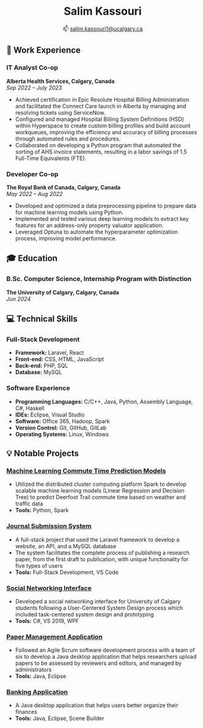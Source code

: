<h1 align="center"><b>Salim Kassouri</b></h1>

<p align="center">
  📫 <a href="mailto:salim.kassouri1@ucalgary.ca">salim.kassouri1@ucalgary.ca</a>
</p>

## 👔 Work Experience

### IT Analyst Co-op 
**Alberta Health Services, Calgary, Canada**  
*Sep 2022 – July 2023*

- Achieved certification in Epic Resolute Hospital Billing Administration and facilitated the Connect Care launch in Alberta by managing and resolving tickets using ServiceNow.
- Configured and managed Hospital Billing System Definitions (HSD) within Hyperspace to create custom billing profiles and build account workqueues, improving the efficiency and accuracy of billing processes through automated rules and procedures.
- Collaborated on developing a Python program that automated the sorting of AHS invoice statements, resulting in a labor savings of 1.5 Full-Time Equivalents (FTE).

### Developer Co-op 
**The Royal Bank of Canada, Calgary, Canada**  
*May 2022 – Aug 2022*

- Developed and optimized a data preprocessing pipeline to prepare data for machine learning models using Python.
- Implemented and tested various deep learning models to extract key features for an address-only property valuator application.
- Leveraged Optuna to automate the hyperparameter optimization process, improving model performance.

## 🎓 Education
### B.Sc. Computer Science, Internship Program with Distinction  
**The University of Calgary, Calgary, Canada**  
*Jun 2024*

## 💻 Technical Skills
### Full-Stack Development 
+ **Framework:** Laravel, React 
+ **Front-end:** CSS, HTML, JavaScript 
+ **Back-end:** PHP, SQL 
+ **Database:** MySQL 

### Software Experience 
+ **Programming Languages:** C/C++, Java, Python, Assembly Language, C#, Haskell
+ **IDEs:** Eclipse, Visual Studio
+ **Software:** Office 365, Hadoop, Spark 
+ **Version Control:** Git, GitHub, GitLab 
+ **Operating Systems:** Linux, Windows

## 💡 Notable Projects
### [Machine Learning Commute Time Prediction Models](https://github.com/salimk1/machine-learning-models)
+ Utilized the distributed cluster computing platform Spark to develop scalable machine learning models (Linear Regression and Decision Tree) to predict Deerfoot Trail commute time based on weather and traffic data
+ **Tools:** Python, Spark

### [Journal Submission System](https://github.com/salimk1/journal-submission-system)
+ A full-stack project that used the Laravel framework to develop a website, an API, and a MySQL database 
+ The system facilitates the complete process of publishing a research paper, from the first draft to publication, with unique functionality for five types of users
+ **Tools:** Full-Stack Development, VS Code

### [Social Networking Interface](https://github.com/salimk1/social-networking-interface) 
+ Developed a social networking interface for University of Calgary students following a User-Centered System Design process which included task-centered system design and prototyping 
+ **Tools:** C#, VS 2019, WPF

### [Paper Management Application](https://github.com/salimk1/paper-management-application)
+ Followed an Agile Scrum software development process with a team of six to develop a Java desktop application that helps researchers upload papers to be assessed by reviewers and editors, and managed by administrators 
+ **Tools:** Java, Eclipse

### [Banking Application](https://github.com/salimk1/banking-application)
+ A Java desktop application that helps users better organize their finances
+ **Tools:** Java, Eclipse, Scene Builder

